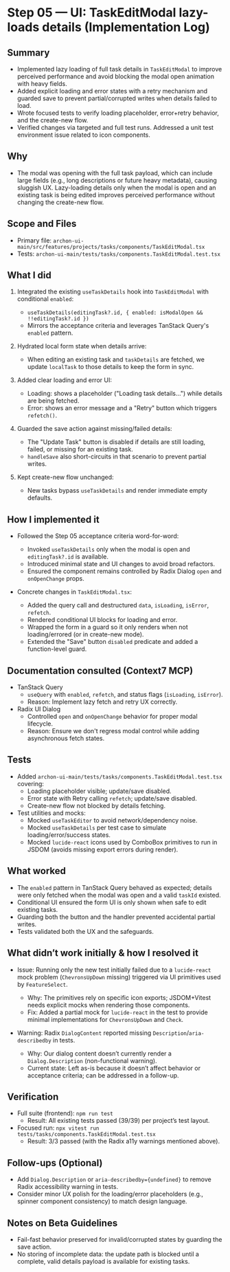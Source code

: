 # Step 05 — UI: TaskEditModal lazy-loads details (Implementation Log)

## Summary
- Implemented lazy loading of full task details in `TaskEditModal` to improve perceived performance and avoid blocking the modal open animation with heavy fields.
- Added explicit loading and error states with a retry mechanism and guarded save to prevent partial/corrupted writes when details failed to load.
- Wrote focused tests to verify loading placeholder, error+retry behavior, and the create-new flow.
- Verified changes via targeted and full test runs. Addressed a unit test environment issue related to icon components.

## Why
- The modal was opening with the full task payload, which can include large fields (e.g., long descriptions or future heavy metadata), causing sluggish UX. Lazy-loading details only when the modal is open and an existing task is being edited improves perceived performance without changing the create-new flow.

## Scope and Files
- Primary file: `archon-ui-main/src/features/projects/tasks/components/TaskEditModal.tsx`
- Tests: `archon-ui-main/tests/tasks/components.TaskEditModal.test.tsx`

## What I did
1) Integrated the existing `useTaskDetails` hook into `TaskEditModal` with conditional `enabled`:
   - `useTaskDetails(editingTask?.id, { enabled: isModalOpen && !!editingTask?.id })`
   - Mirrors the acceptance criteria and leverages TanStack Query's `enabled` pattern.

2) Hydrated local form state when details arrive:
   - When editing an existing task and `taskDetails` are fetched, we update `localTask` to those details to keep the form in sync.

3) Added clear loading and error UI:
   - Loading: shows a placeholder ("Loading task details…") while details are being fetched.
   - Error: shows an error message and a "Retry" button which triggers `refetch()`.

4) Guarded the save action against missing/failed details:
   - The "Update Task" button is disabled if details are still loading, failed, or missing for an existing task.
   - `handleSave` also short-circuits in that scenario to prevent partial writes.

5) Kept create-new flow unchanged:
   - New tasks bypass `useTaskDetails` and render immediate empty defaults.

## How I implemented it
- Followed the Step 05 acceptance criteria word-for-word:
  - Invoked `useTaskDetails` only when the modal is open and `editingTask?.id` is available.
  - Introduced minimal state and UI changes to avoid broad refactors.
  - Ensured the component remains controlled by Radix Dialog `open` and `onOpenChange` props.

- Concrete changes in `TaskEditModal.tsx`:
  - Added the query call and destructured `data`, `isLoading`, `isError`, `refetch`.
  - Rendered conditional UI blocks for loading and error.
  - Wrapped the form in a guard so it only renders when not loading/errored (or in create-new mode).
  - Extended the "Save" button `disabled` predicate and added a function-level guard.

## Documentation consulted (Context7 MCP)
- TanStack Query
  - `useQuery` with `enabled`, `refetch`, and status flags (`isLoading`, `isError`).
  - Reason: Implement lazy fetch and retry UX correctly.
- Radix UI Dialog
  - Controlled `open` and `onOpenChange` behavior for proper modal lifecycle.
  - Reason: Ensure we don't regress modal control while adding asynchronous fetch states.

## Tests
- Added `archon-ui-main/tests/tasks/components.TaskEditModal.test.tsx` covering:
  - Loading placeholder visible; update/save disabled.
  - Error state with Retry calling `refetch`; update/save disabled.
  - Create-new flow not blocked by details fetching.
- Test utilities and mocks:
  - Mocked `useTaskEditor` to avoid network/dependency noise.
  - Mocked `useTaskDetails` per test case to simulate loading/error/success states.
  - Mocked `lucide-react` icons used by ComboBox primitives to run in JSDOM (avoids missing export errors during render).

## What worked
- The `enabled` pattern in TanStack Query behaved as expected; details were only fetched when the modal was open and a valid `taskId` existed.
- Conditional UI ensured the form UI is only shown when safe to edit existing tasks.
- Guarding both the button and the handler prevented accidental partial writes.
- Tests validated both the UX and the safeguards.

## What didn’t work initially & how I resolved it
- Issue: Running only the new test initially failed due to a `lucide-react` mock problem (`ChevronsUpDown` missing) triggered via UI primitives used by `FeatureSelect`.
  - Why: The primitives rely on specific icon exports; JSDOM+Vitest needs explicit mocks when rendering those components.
  - Fix: Added a partial mock for `lucide-react` in the test to provide minimal implementations for `ChevronsUpDown` and `Check`.

- Warning: Radix `DialogContent` reported missing `Description`/`aria-describedby` in tests.
  - Why: Our dialog content doesn’t currently render a `Dialog.Description` (non-functional warning).
  - Current state: Left as-is because it doesn’t affect behavior or acceptance criteria; can be addressed in a follow-up.

## Verification
- Full suite (frontend): `npm run test`
  - Result: All existing tests passed (39/39) per project’s test layout.
- Focused run: `npx vitest run tests/tasks/components.TaskEditModal.test.tsx`
  - Result: 3/3 passed (with the Radix a11y warnings mentioned above).

## Follow-ups (Optional)
- Add `Dialog.Description` or `aria-describedby={undefined}` to remove Radix accessibility warning in tests.
- Consider minor UX polish for the loading/error placeholders (e.g., spinner component consistency) to match design language.

## Notes on Beta Guidelines
- Fail-fast behavior preserved for invalid/corrupted states by guarding the save action.
- No storing of incomplete data: the update path is blocked until a complete, valid details payload is available for existing tasks.


